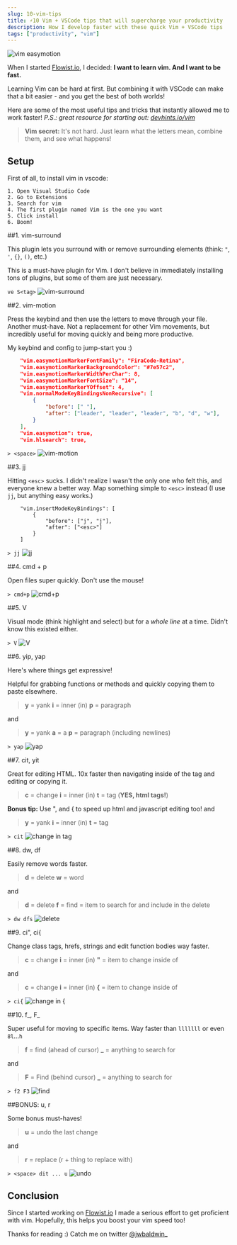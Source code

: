 ```yaml
---
slug: 10-vim-tips
title: ⚡10 Vim + VSCode tips that will supercharge your productivity
description: How I develop faster with these quick Vim + VSCode tips
tags: ["productivity", "vim"]
---
```

![vim easymotion](https://media.giphy.com/media/WsXAdBLva8z4soCNg9/giphy.gif)

When I started [Flowist.io](https://flowist.io), I decided: **I want to learn vim. And I want to be fast.**

Learning Vim can be hard at first. But combining it with VSCode can make that a bit easier - and you get the best of both worlds!

Here are some of the most useful tips and tricks that instantly allowed me to work faster! *P.S.: great resource for starting out: [devhints.io/vim](https://devhints.io/vim)*

>**Vim secret:** It's not hard. Just learn what the letters mean, combine them, and see what happens!

## Setup
First of all, to install vim in vscode:

    1. Open Visual Studio Code
    2. Go to Extensions
    3. Search for vim
    4. The first plugin named Vim is the one you want
    5. Click install
    6. Boom!


##1. vim-surround

This plugin lets you surround with or remove surrounding elements (think: `"`, `'`, `{}`, `()`, etc.)

This is a must-have plugin for Vim. I don't believe in immediately installing tons of plugins, but some of them are just necessary.

`ve S<tag>`
![vim-surround](https://media.giphy.com/media/MaaI2xC7bDA9oqAUKx/giphy.gif)

##2. vim-motion

Press the keybind and then use the letters to move through your file. Another must-have. Not a replacement for other Vim movements, but incredibly useful for moving quickly and being more productive.

My keybind and config to jump-start you :)

```json
    "vim.easymotionMarkerFontFamily": "FiraCode-Retina",
    "vim.easymotionMarkerBackgroundColor": "#7e57c2",
    "vim.easymotionMarkerWidthPerChar": 8,
    "vim.easymotionMarkerFontSize": "14",
    "vim.easymotionMarkerYOffset": 4,
    "vim.normalModeKeyBindingsNonRecursive": [
        {
            "before": [" "],
            "after": ["leader", "leader", "leader", "b", "d", "w"],
        }
    ],
    "vim.easymotion": true,
    "vim.hlsearch": true,
```

`> <space>`
![vim-motion](https://media.giphy.com/media/mFHYnFaAh4EsK6mOp8/giphy.gif)

##3. jj

Hitting `<esc>` sucks. I didn't realize I wasn't the only one who felt this, and everyone knew a better way. Map something simple to `<esc>` instead (I use `jj`, but anything easy works.)

```jj
    "vim.insertModeKeyBindings": [
        {
            "before": ["j", "j"],
            "after": ["<esc>"]
        }
    ]
```

`> jj`
![jj](https://media.giphy.com/media/VhjC1QG5QBuVJmoUJF/giphy.gif)


##4. cmd + p

Open files super quickly. Don't use the mouse!

`> cmd+p`
![cmd+p](https://media.giphy.com/media/IhDnmZwZRtZ9VNOtYR/giphy.gif)

##5. V

Visual mode (think highlight and select) but for a *whole line* at a time. 
Didn't know this existed either. 

`> V`
![V](https://media.giphy.com/media/f6hc3ifyZl3YeVDwB5/giphy.gif)

##6. yip, yap

Here's where things get expressive!

Helpful for grabbing functions or methods and quickly copying them to paste elsewhere.


>**y** = yank
>**i** = inner (in)
>**p** = paragraph

and

>**y** = yank
>**a** = a
>**p** = paragraph (including newlines)

`> yap`
![yap](https://media.giphy.com/media/fw8yroCvHwb0A6AFkE/giphy.gif)

##7. cit, yit

Great for editing HTML. 10x faster then navigating inside of the tag and editing or copying it.


>**c** = change
>**i** = inner (in)
>**t** = tag (**YES, html tags!**)

**Bonus tip:** Use ", and { to speed up html and javascript editing too!
and

>**y** = yank
>**i** = inner (in)
>**t** = tag

`> cit`
![change in tag](https://media.giphy.com/media/VfDvTq4lIcH1kKd6K0/giphy.gif)

##8. dw, df<space>

Easily remove words faster.


>**d** = delete
>**w** = word

and

>**d** = delete
>**f** = find
>**<space>** = item to search for and include in the delete

`> dw dfs`
![delete](https://media.giphy.com/media/J6CerVKapxpzPAZW6v/giphy.gif)

##9. ci", ci{

Change class tags, hrefs, strings and edit function bodies way faster.


>**c** = change
>**i** = inner (in)
>**"** = item to change inside of

and

>**c** = change
>**i** = inner (in)
>**{** = item to change inside of

`> ci{`
![change in {](https://media.giphy.com/media/Wov6oiizGBRtQajSAH/giphy.gif)

##10. f_, F_

Super useful for moving to specific items. Way faster than `lllllll` or even `8l`...`h`


>**f** = find (ahead of cursor)
>**_** = anything to search for

and

>**F** = Find (behind cursor)
>**_** = anything to search for

`> f2 F3`
![find](https://media.giphy.com/media/ZD7x5gjbgLDESwr4nz/giphy.gif)

##BONUS: u, r

Some bonus must-haves!


>**u** = undo the last change

and

>**r** = replace (r + thing to replace with)

`> <space> dit ... u`
![undo](https://media.giphy.com/media/WsXAdBLva8z4soCNg9/giphy.gif)


## Conclusion

Since I started working on [Flowist.io](https://flowist.io) I made a serious effort to get proficient with vim. Hopefully, this helps you boost your vim speed too!

Thanks for reading :) Catch me on twitter [@jwbaldwin_](https://twitter.com/jwbaldwin_)
